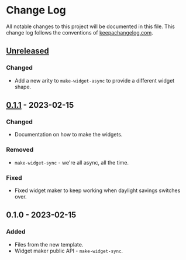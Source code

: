 # Change Log
All notable changes to this project will be documented in this file. This change log follows the conventions of [keepachangelog.com](http://keepachangelog.com/).

## [Unreleased]
### Changed
- Add a new arity to `make-widget-async` to provide a different widget shape.

## [0.1.1] - 2023-02-15
### Changed
- Documentation on how to make the widgets.

### Removed
- `make-widget-sync` - we're all async, all the time.

### Fixed
- Fixed widget maker to keep working when daylight savings switches over.

## 0.1.0 - 2023-02-15
### Added
- Files from the new template.
- Widget maker public API - `make-widget-sync`.

[Unreleased]: https://sourcehost.site/your-name/exercism/compare/0.1.1...HEAD
[0.1.1]: https://sourcehost.site/your-name/exercism/compare/0.1.0...0.1.1
